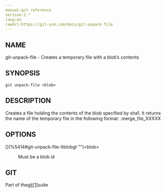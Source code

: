 ```yaml
---
manual:git reference
version:2.*
lang:en
rawUrl:https://git-scm.com/docs/git-unpack-file
---
```



## [](%5414#_name "")NAME<a name="_name"></a>


git-unpack-file - Creates a temporary file with a blob’s contents





## [](%5414#_synopsis "")SYNOPSIS<a name="_synopsis"></a>

```
git unpack-file <blob>
```




## [](%5414#_description "")DESCRIPTION<a name="_description"></a>


Creates a file holding the contents of the blob specified by sha1. It returns the name of the temporary file in the following format: .merge_file_XXXXX





## [](%5414#_options "")OPTIONS<a name="_options"></a>
<dl><dt id='git-unpack-file-ltblobgt'>[](%5414#git-unpack-file-ltblobgt "")&lt;blob&gt;</dt><dd>

Must be a blob id

</dd></dl>



## [](%5414#_git "")GIT<a name="_git"></a>


Part of the[git[1]](%2248    "")suite





